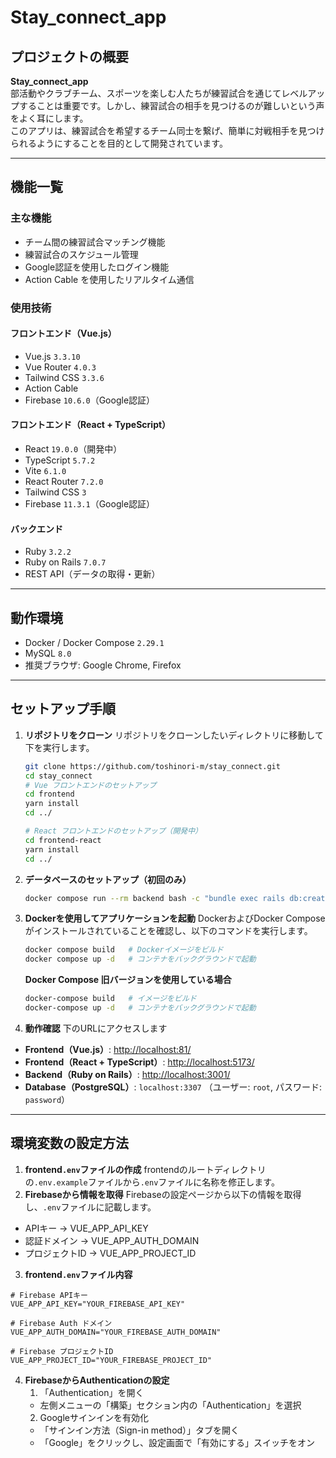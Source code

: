 # Stay_connect_app

## プロジェクトの概要
**Stay_connect_app**  
部活動やクラブチーム、スポーツを楽しむ人たちが練習試合を通じてレベルアップすることは重要です。しかし、練習試合の相手を見つけるのが難しいという声をよく耳にします。  
このアプリは、練習試合を希望するチーム同士を繋げ、簡単に対戦相手を見つけられるようにすることを目的として開発されています。

---

## 機能一覧
### 主な機能
- チーム間の練習試合マッチング機能
- 練習試合のスケジュール管理
- Google認証を使用したログイン機能
- Action Cable を使用したリアルタイム通信

### 使用技術
#### フロントエンド（Vue.js）
- Vue.js `3.3.10`
- Vue Router `4.0.3`
- Tailwind CSS `3.3.6`
- Action Cable
- Firebase `10.6.0`（Google認証）

#### フロントエンド（React + TypeScript）
- React `19.0.0`（開発中）
- TypeScript `5.7.2`
- Vite `6.1.0`
- React Router `7.2.0`
- Tailwind CSS `3`
- Firebase `11.3.1`（Google認証）

#### バックエンド
- Ruby `3.2.2`
- Ruby on Rails `7.0.7`
- REST API（データの取得・更新）

---

## 動作環境
- Docker / Docker Compose `2.29.1`
- MySQL `8.0`
- 推奨ブラウザ: Google Chrome, Firefox

---

## セットアップ手順

1. **リポジトリをクローン**
リポジトリをクローンしたいディレクトリに移動して下を実行します。
   ```bash
   git clone https://github.com/toshinori-m/stay_connect.git
   cd stay_connect
   # Vue フロントエンドのセットアップ
   cd frontend
   yarn install
   cd ../

   # React フロントエンドのセットアップ（開発中）
   cd frontend-react
   yarn install
   cd ../
   ```
2. **データベースのセットアップ（初回のみ）**
   ```bash
   docker compose run --rm backend bash -c "bundle exec rails db:create && bundle exec rails db:migrate && bundle exec rails db:seed"
   ```
3. **Dockerを使用してアプリケーションを起動**
DockerおよびDocker Composeがインストールされていることを確認し、以下のコマンドを実行します。
   ```bash
   docker compose build   # Dockerイメージをビルド
   docker compose up -d   # コンテナをバックグラウンドで起動
   ```
   **Docker Compose 旧バージョンを使用している場合**
   ```bash
   docker-compose build   # イメージをビルド
   docker-compose up -d   # コンテナをバックグラウンドで起動
   ```
4. **動作確認**
下のURLにアクセスします
- **Frontend（Vue.js）**: [http://localhost:81/](http://localhost:81/)
- **Frontend（React + TypeScript）**: [http://localhost:5173/](http://localhost:5173/)
- **Backend（Ruby on Rails）**: [http://localhost:3001/](http://localhost:3001/)
- **Database（PostgreSQL）**: `localhost:3307` （ユーザー: `root`, パスワード: `password`）

---

## 環境変数の設定方法
1. **frontend`.env`ファイルの作成**
frontendのルートディレクトリの`.env.example`ファイルから`.env`ファイルに名称を修正します。
2. **Firebaseから情報を取得**
Firebaseの設定ページから以下の情報を取得し、`.env`ファイルに記載します。
- APIキー → VUE_APP_API_KEY
- 認証ドメイン → VUE_APP_AUTH_DOMAIN
- プロジェクトID → VUE_APP_PROJECT_ID
3. **frontend`.env`ファイル内容**
```env
# Firebase APIキー
VUE_APP_API_KEY="YOUR_FIREBASE_API_KEY"

# Firebase Auth ドメイン
VUE_APP_AUTH_DOMAIN="YOUR_FIREBASE_AUTH_DOMAIN"

# Firebase プロジェクトID
VUE_APP_PROJECT_ID="YOUR_FIREBASE_PROJECT_ID"
```
4. **FirebaseからAuthenticationの設定**
   1. 「Authentication」を開く
   - 左側メニューの「構築」セクション内の「Authentication」を選択
   2. Googleサインインを有効化
   - 「サインイン方法（Sign-in method）」タブを開く
   - 「Google」をクリックし、設定画面で「有効にする」スイッチをオン
